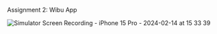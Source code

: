 Assignment 2: Wibu App

![Simulator Screen Recording - iPhone 15 Pro - 2024-02-14 at 15 33 39](https://github.com/pandekar/WibuApp/assets/23054969/bf38c1ef-ebea-4c77-8878-0f640f3f9f05)
